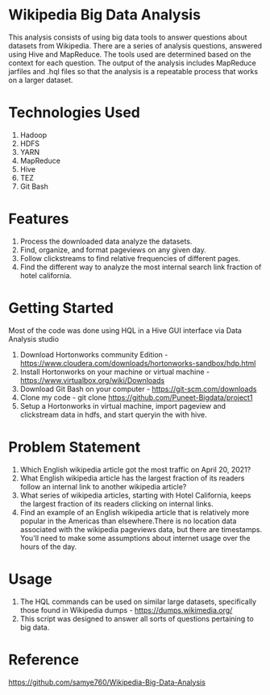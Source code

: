 # Wikipedia Big Data Analysis
This analysis consists of using big data tools to answer questions about datasets from Wikipedia. There are a series of analysis questions, answered using Hive and MapReduce. The tools used are determined based on the context for each question. The output of the analysis includes MapReduce jarfiles and .hql files so that the analysis is a repeatable process that works on a larger dataset.

# Technologies Used
1. Hadoop
2. HDFS
3. YARN
4. MapReduce
5. Hive
6. TEZ
7. Git Bash
# Features
1. Process the downloaded data analyze the datasets.
2. Find, organize, and format pageviews on any given day.
3. Follow clickstreams to find relative frequencies of different pages.
4. Find the different way to analyze the most internal search link fraction of hotel california.
# Getting Started
Most of the code was done using HQL in a Hive GUI interface via Data Analysis studio

1. Download Hortonworks community Edition -https://www.cloudera.com/downloads/hortonworks-sandbox/hdp.html
2. Install Hortonworks on your machine or virtual machine - https://www.virtualbox.org/wiki/Downloads
3. Download Git Bash on your computer - https://git-scm.com/downloads
4. Clone my code - git clone https://github.com/Puneet-Bigdata/project1
5. Setup a Hortonworks in virtual machine, import pageview and clickstream data in hdfs, and start queryin the with hive.
# Problem Statement
1. Which English wikipedia article got the most traffic on April 20, 2021?
2. What English wikipedia article has the largest fraction of its readers follow an internal link to another wikipedia article?
3. What series of wikipedia articles, starting with Hotel California, keeps the largest fraction of its readers clicking on internal links.
4. Find an example of an English wikipedia article that is relatively more popular in the Americas than elsewhere.There is no location data associated with the wikipedia pageviews data, but there are timestamps. You'll need to make some assumptions about internet usage over the hours of the day.
# Usage
1. The HQL commands can be used on similar large datasets, specifically those found in Wikipedia dumps - https://dumps.wikimedia.org/
2. This script was designed to answer all sorts of questions pertaining to big data.
# Reference
https://github.com/samye760/Wikipedia-Big-Data-Analysis

